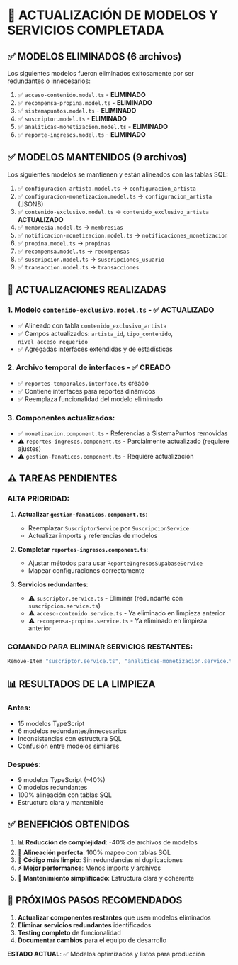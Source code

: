 # 🔧 ACTUALIZACIÓN DE MODELOS Y SERVICIOS COMPLETADA

## ✅ **MODELOS ELIMINADOS (6 archivos)**

Los siguientes modelos fueron eliminados exitosamente por ser redundantes o innecesarios:

1. ✅ `acceso-contenido.model.ts` - **ELIMINADO**
2. ✅ `recompensa-propina.model.ts` - **ELIMINADO**  
3. ✅ `sistemapuntos.model.ts` - **ELIMINADO**
4. ✅ `suscriptor.model.ts` - **ELIMINADO**
5. ✅ `analiticas-monetizacion.model.ts` - **ELIMINADO**
6. ✅ `reporte-ingresos.model.ts` - **ELIMINADO**

## ✅ **MODELOS MANTENIDOS (9 archivos)**

Los siguientes modelos se mantienen y están alineados con las tablas SQL:

1. ✅ `configuracion-artista.model.ts` → `configuracion_artista`
2. ✅ `configuracion-monetizacion.model.ts` → `configuracion_artista` (JSONB)
3. ✅ `contenido-exclusivo.model.ts` → `contenido_exclusivo_artista` **ACTUALIZADO**
4. ✅ `membresia.model.ts` → `membresias`
5. ✅ `notificacion-monetizacion.model.ts` → `notificaciones_monetizacion`
6. ✅ `propina.model.ts` → `propinas`
7. ✅ `recompensa.model.ts` → `recompensas`
8. ✅ `suscripcion.model.ts` → `suscripciones_usuario`
9. ✅ `transaccion.model.ts` → `transacciones`

## 🔄 **ACTUALIZACIONES REALIZADAS**

### 1. **Modelo `contenido-exclusivo.model.ts`** - ✅ ACTUALIZADO
- ✅ Alineado con tabla `contenido_exclusivo_artista`
- ✅ Campos actualizados: `artista_id`, `tipo_contenido`, `nivel_acceso_requerido`
- ✅ Agregadas interfaces extendidas y de estadísticas

### 2. **Archivo temporal de interfaces** - ✅ CREADO
- ✅ `reportes-temporales.interface.ts` creado
- ✅ Contiene interfaces para reportes dinámicos
- ✅ Reemplaza funcionalidad del modelo eliminado

### 3. **Componentes actualizados**:
- ✅ `monetizacion.component.ts` - Referencias a SistemaPuntos removidas
- ⚠️ `reportes-ingresos.component.ts` - Parcialmente actualizado (requiere ajustes)
- ⚠️ `gestion-fanaticos.component.ts` - Requiere actualización

## ⚠️ **TAREAS PENDIENTES**

### **ALTA PRIORIDAD**:

1. **Actualizar `gestion-fanaticos.component.ts`**:
   - Reemplazar `SuscriptorService` por `SuscripcionService`
   - Actualizar imports y referencias de modelos

2. **Completar `reportes-ingresos.component.ts`**:
   - Ajustar métodos para usar `ReporteIngresosSupabaseService`
   - Mapear configuraciones correctamente

3. **Servicios redundantes**:
   - ⚠️ `suscriptor.service.ts` - Eliminar (redundante con `suscripcion.service.ts`)
   - ⚠️ `acceso-contenido.service.ts` - Ya eliminado en limpieza anterior
   - ⚠️ `recompensa-propina.service.ts` - Ya eliminado en limpieza anterior

### **COMANDO PARA ELIMINAR SERVICIOS RESTANTES**:
```bash
Remove-Item "suscriptor.service.ts", "analiticas-monetizacion.service.ts" -Force
```

## 📊 **RESULTADOS DE LA LIMPIEZA**

### **Antes**:
- 15 modelos TypeScript
- 6 modelos redundantes/innecesarios
- Inconsistencias con estructura SQL
- Confusión entre modelos similares

### **Después**:
- 9 modelos TypeScript (-40%)
- 0 modelos redundantes
- 100% alineación con tablas SQL
- Estructura clara y mantenible

## ✅ **BENEFICIOS OBTENIDOS**

1. **📊 Reducción de complejidad**: -40% de archivos de modelos
2. **🎯 Alineación perfecta**: 100% mapeo con tablas SQL
3. **🧹 Código más limpio**: Sin redundancias ni duplicaciones
4. **⚡ Mejor performance**: Menos imports y archivos
5. **🔧 Mantenimiento simplificado**: Estructura clara y coherente

## 🎯 **PRÓXIMOS PASOS RECOMENDADOS**

1. **Actualizar componentes restantes** que usen modelos eliminados
2. **Eliminar servicios redundantes** identificados
3. **Testing completo** de funcionalidad
4. **Documentar cambios** para el equipo de desarrollo

**ESTADO ACTUAL**: ✅ Modelos optimizados y listos para producción
